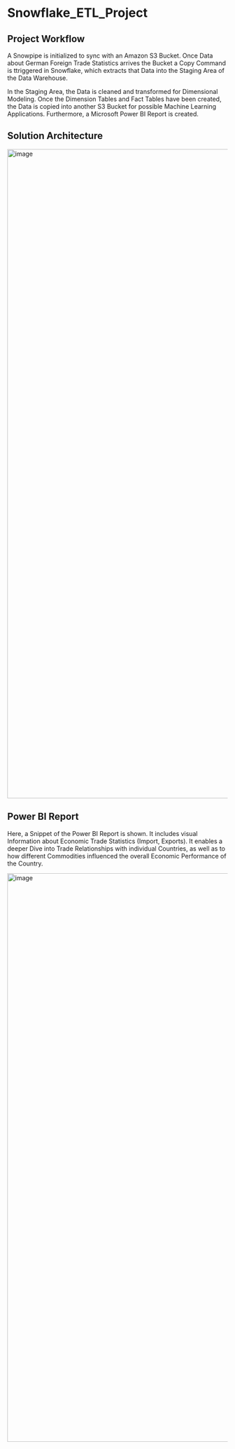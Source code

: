 # Snowflake_ETL_Project

## Project Workflow

A Snowpipe is initialized to sync with an Amazon S3 Bucket. Once Data about German Foreign Trade Statistics arrives the Bucket a Copy Command is ttriggered in Snowflake, which extracts that Data into the Staging Area of the Data Warehouse. 

In the Staging Area, the Data is cleaned and transformed for Dimensional Modeling. Once the Dimension Tables and Fact Tables have been created, the Data is copied into another S3 Bucket for possible Machine Learning Applications. Furthermore, a Microsoft Power BI Report is created.


## Solution Architecture

<img width="1481" alt="image" src="https://user-images.githubusercontent.com/60922141/161927594-d78061fd-1d28-4a85-b796-5a32cd839827.png">


## Power BI Report

Here, a Snippet of the Power BI Report is shown. It includes visual Information about Economic Trade Statistics (Import, Exports). It enables a deeper Dive into Trade Relationships with individual Countries, as well as to how different Commodities influenced the overall Economic Performance of the Country.

<img width="1297" alt="image" src="https://user-images.githubusercontent.com/60922141/161928626-09384a87-0d1e-40e5-8d9e-72afb7af6d15.png">
